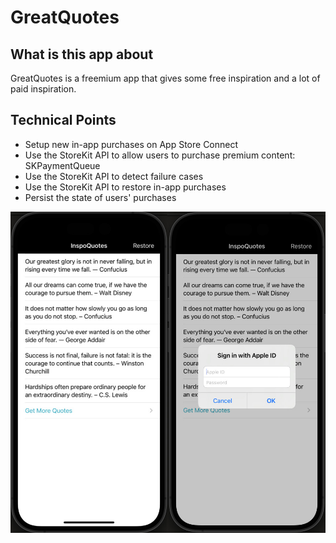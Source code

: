 # GreatQuotes


## What is this app about

GreatQuotes is a freemium app that gives some free inspiration and a lot of paid inspiration.  

## Technical Points

* Setup new in-app purchases on App Store Connect
* Use the StoreKit API to allow users to purchase premium content: SKPaymentQueue
* Use the StoreKit API to detect failure cases
* Use the StoreKit API to restore in-app purchases
* Persist the state of users' purchases


![screenshot](screenshot.jpg)


